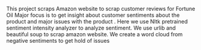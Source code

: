 This project scraps Amazon website to scrap customer reviews for Fortune Oil
Major focus is to  get insight about customer sentiments about the product and major issues with the product .
Here we use Nltk pretrained sentiment intensity analyzer to analyze sentiment.
We use urlib and beautiful soup to scrap amazon website.
We create a word cloud from negative sentiments to get hold of issues
